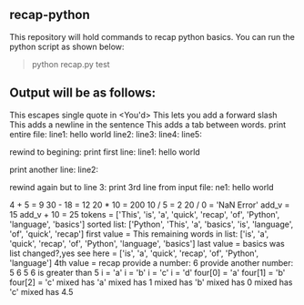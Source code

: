 ## recap-python
<p>This repository will hold commands to recap python basics. You can run the python script as shown below:</p>

> python recap.py test

## Output will be as follows:
This escapes single quote in <You'd>
This lets you add a forward slash \
This adds a newline
 in the sentence
This adds a tab          between         words.
print entire file:
line1: hello world
line2:
line3:
line4:
line5:

rewind to begining:
print first line:
line1: hello world

print another line:
line2:

rewind again but to line 3:
print 3rd line from input file:
ne1: hello world

4 + 5 = 9
30 - 18 = 12
20 * 10 = 200
10 / 5 = 2
20 / 0 = 'NaN Error'
add_v = 15
add_v + 10 = 25
tokens =  ['This', 'is', 'a', 'quick', 'recap', 'of', 'Python', 'language', 'basics']
sorted list:  ['Python', 'This', 'a', 'basics', 'is', 'language', 'of', 'quick', 'recap']
first value =  This
remaining words in list: ['is', 'a', 'quick', 'recap', 'of', 'Python', 'language', 'basics']
last value =  basics
was list changed?,yes see here =  ['is', 'a', 'quick', 'recap', 'of', 'Python', 'language']
4th value =  recap
provide a number: 6
provide another number: 5
6
5
6 is greater than 5
i = 'a'
i = 'b'
i = 'c'
i = 'd'
four[0] = 'a'
four[1] = 'b'
four[2] = 'c'
mixed has 'a'
mixed has 1
mixed has 'b'
mixed has 0
mixed has 'c'
mixed has 4.5

